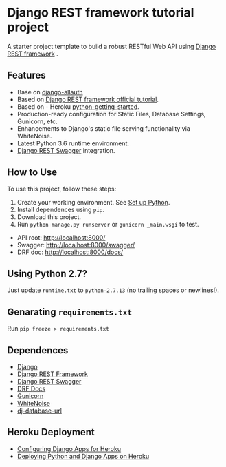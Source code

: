 # Django REST framework tutorial project

A starter project template to build a robust RESTful Web API using [Django REST framework](http://www.django-rest-framework.org/) .

## Features

- Base on [django-allauth](https://github.com/pennersr/django-allauth)
- Based on [Django REST framework official tutorial](http://www.django-rest-framework.org/tutorial/quickstart/).
- Based on - Heroku [python-getting-started](https://github.com/heroku/python-getting-started).
- Production-ready configuration for Static Files, Database Settings, Gunicorn, etc.
- Enhancements to Django's static file serving functionality via WhiteNoise.
- Latest Python 3.6 runtime environment. 
- [Django REST Swagger](https://django-rest-swagger.readthedocs.io/en/latest/) integration.

## How to Use

To use this project, follow these steps:

1. Create your working environment.  See [Set up Python](http://sourabhbajaj.com/mac-setup/Python/README.html).
2. Install dependences using `pip`.  
3. Download this project.
4. Run `python manage.py runserver` or `gunicorn _main.wsgi` to test.

- API root: [http://localhost:8000/](http://localhost:8000/) 
- Swagger: [http://localhost:8000/swagger/](http://localhost:8000/swagger/)
- DRF doc: [http://localhost:8000/docs/](http://localhost:8000/docs/)

## Using Python 2.7?

Just update `runtime.txt` to `python-2.7.13` (no trailing spaces or newlines!).

## Genarating `requirements.txt`

Run `pip freeze > requirements.txt`

## Dependences

- [Django](https://www.djangoproject.com/)
- [Django REST Framework](http://www.django-rest-framework.org/)
- [Django REST Swagger](https://django-rest-swagger.readthedocs.io/)
- [DRF Docs](http://drfdocs.com/)
- [Gunicorn](https://warehouse.python.org/project/gunicorn/)
- [WhiteNoise](https://warehouse.python.org/project/whitenoise/)
- [dj-database-url](https://warehouse.python.org/project/dj-database-url/)

## Heroku Deployment
- [Configuring Django Apps for Heroku](https://devcenter.heroku.com/articles/django-app-configuration)
- [Deploying Python and Django Apps on Heroku](https://devcenter.heroku.com/articles/deploying-python)
